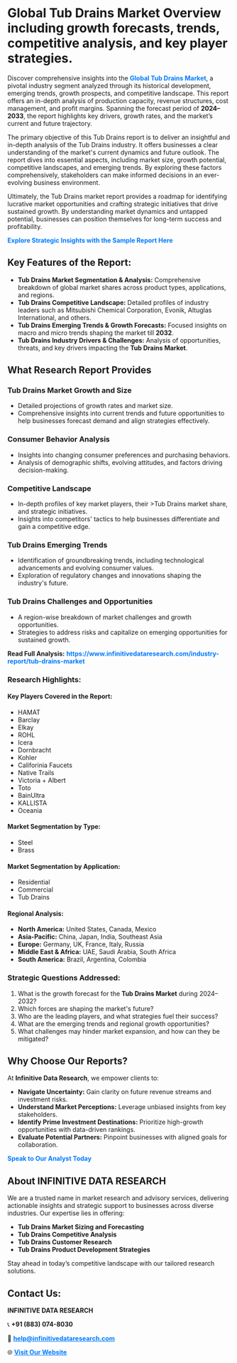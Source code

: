 <h1>Global Tub Drains Market Overview including growth forecasts, trends, competitive analysis, and key player strategies.</h1>
<p>
Discover comprehensive insights into the 
<a href="https://www.infinitivedataresearch.com/industry-report/tub-drains-market" rel="dofollow" style="color: #007BFF; text-decoration: none;"><strong>Global Tub Drains Market</strong></a>, a pivotal industry segment analyzed through its historical development, emerging trends, growth prospects, and competitive landscape. This report offers an in-depth analysis of production capacity, revenue structures, cost management, and profit margins. Spanning the forecast period of <strong>2024–2033</strong>, the report highlights key drivers, growth rates, and the market’s current and future trajectory.
</p>
<p>
The primary objective of this Tub Drains report is to deliver an insightful and in-depth analysis of the Tub Drains industry. It offers businesses a clear understanding of the market's current dynamics and future outlook. The report dives into essential aspects, including market size, growth potential, competitive landscapes, and emerging trends. By exploring these factors comprehensively, stakeholders can make informed decisions in an ever-evolving business environment.
</p>
<p>
Ultimately, the Tub Drains market report provides a roadmap for identifying lucrative market opportunities and crafting strategic initiatives that drive sustained growth. By understanding market dynamics and untapped potential, businesses can position themselves for long-term success and profitability.
</p>
<p>
<a href="https://www.infinitivedataresearch.com/request-sample/reportId=110185" style="color: #007BFF; text-decoration: none;"><strong>Explore Strategic Insights with the Sample Report Here</strong></a>
</p>

<h2>Key Features of the Report:</h2>
<ul>
<li><strong>Tub Drains Market Segmentation & Analysis:</strong> Comprehensive breakdown of global market shares across product types, applications, and regions.</li>
<li><strong>Tub Drains Competitive Landscape:</strong> Detailed profiles of industry leaders such as Mitsubishi Chemical Corporation, Evonik, Altuglas International, and others.</li>
<li><strong>Tub Drains Emerging Trends & Growth Forecasts:</strong> Focused insights on macro and micro trends shaping the market till <strong>2032</strong>.</li>
<li><strong>Tub Drains Industry Drivers & Challenges:</strong> Analysis of opportunities, threats, and key drivers impacting the <strong>Tub Drains Market</strong>.</li>
</ul>

<h2>What Research Report Provides</h2>
<h3>Tub Drains Market Growth and Size</h3>
<ul>
<li>Detailed projections of growth rates and market size.</li>
<li>Comprehensive insights into current trends and future opportunities to help businesses forecast demand and align strategies effectively.</li>
</ul>

<h3>Consumer Behavior Analysis</h3>
<ul>
<li>Insights into changing consumer preferences and purchasing behaviors.</li>
<li>Analysis of demographic shifts, evolving attitudes, and factors driving decision-making.</li>
</ul>

<h3>Competitive Landscape</h3>
<ul>
<li>In-depth profiles of key market players, their >Tub Drains market share, and strategic initiatives.</li>
<li>Insights into competitors' tactics to help businesses differentiate and gain a competitive edge.</li>
</ul>

<h3>Tub Drains Emerging Trends</h3>
<ul>
<li>Identification of groundbreaking trends, including technological advancements and evolving consumer values.</li>
<li>Exploration of regulatory changes and innovations shaping the industry's future.</li>
</ul>

<h3>Tub Drains Challenges and Opportunities</h3>
<ul>
<li>A region-wise breakdown of market challenges and growth opportunities.</li>
<li>Strategies to address risks and capitalize on emerging opportunities for sustained growth.</li>
</ul>
<p><strong>Read Full Analysis:</strong> <a href="https://www.infinitivedataresearch.com/industry-report/tub-drains-market" rel="dofollow" style="color: #007BFF; text-decoration: none;"><strong>https://www.infinitivedataresearch.com/industry-report/tub-drains-market</strong></a></p>
<h3>Research Highlights:</h3>
<h4>Key Players Covered in the Report:</h4>
<ul><li>HAMAT</li><li>Barclay</li><li>Elkay</li><li>ROHL</li><li>Icera</li><li>Dornbracht</li><li>Kohler</li><li>Califorinia Faucets</li><li>Native Trails</li><li>Victoria + Albert</li><li>Toto</li><li>BainUltra</li><li>KALLISTA</li><li>Oceania</li></ul>
<h4>Market Segmentation by Type:</h4>
<ul><li>Steel</li><li>Brass</li></ul>
<h4>Market Segmentation by Application:</h4>
<ul><li>Residential</li><li>Commercial</li><li>Tub Drains</li></ul>

<h4>Regional Analysis:</h4>
<ul>
<li><strong>North America:</strong> United States, Canada, Mexico</li>
<li><strong>Asia-Pacific:</strong> China, Japan, India, Southeast Asia</li>
<li><strong>Europe:</strong> Germany, UK, France, Italy, Russia</li>
<li><strong>Middle East & Africa:</strong> UAE, Saudi Arabia, South Africa</li>
<li><strong>South America:</strong> Brazil, Argentina, Colombia</li>
</ul>

<h3>Strategic Questions Addressed:</h3>
<ol>
<li>What is the growth forecast for the <strong>Tub Drains Market</strong> during 2024–2032?</li>
<li>Which forces are shaping the market's future?</li>
<li>Who are the leading players, and what strategies fuel their success?</li>
<li>What are the emerging trends and regional growth opportunities?</li>
<li>What challenges may hinder market expansion, and how can they be mitigated?</li>
</ol>

<h2>Why Choose Our Reports?</h2>
<p>At <strong>Infinitive Data Research</strong>, we empower clients to:</p>
<ul>
<li><strong>Navigate Uncertainty:</strong> Gain clarity on future revenue streams and investment risks.</li>
<li><strong>Understand Market Perceptions:</strong> Leverage unbiased insights from key stakeholders.</li>
<li><strong>Identify Prime Investment Destinations:</strong> Prioritize high-growth opportunities with data-driven rankings.</li>
<li><strong>Evaluate Potential Partners:</strong> Pinpoint businesses with aligned goals for collaboration.</li>
</ul>
<p><a href="https://www.infinitivedataresearch.com/industry-report/tub-drains-market" rel="dofollow" style="color: #007BFF; text-decoration: none;"><strong>Speak to Our Analyst Today</strong></a></p>

<h2>About INFINITIVE DATA RESEARCH</h2>
<p>We are a trusted name in market research and advisory services, delivering actionable insights and strategic support to businesses across diverse industries. Our expertise lies in offering:</p>
<ul>
<li><strong>Tub Drains Market Sizing and Forecasting</strong></li>
<li><strong>Tub Drains Competitive Analysis</strong></li>
<li><strong>Tub Drains Customer Research</strong></li>
<li><strong>Tub Drains Product Development Strategies</strong></li>
</ul>
<p>Stay ahead in today’s competitive landscape with our tailored research solutions.</p>

<h2>Contact Us:</h2>
<p><strong>INFINITIVE DATA RESEARCH</strong></p>
<p>📞 <strong>+91 (883) 074-8030</strong></p>
<p>📧 <strong><a href="mailto:help@infinitivedataresearch.com" style="color: #007BFF;">help@infinitivedataresearch.com</a></strong></p>
<p>🌐 <strong><a href="https://www.infinitivedataresearch.com" rel="dofollow" style="color: #007BFF;">Visit Our Website</a></strong></p>
